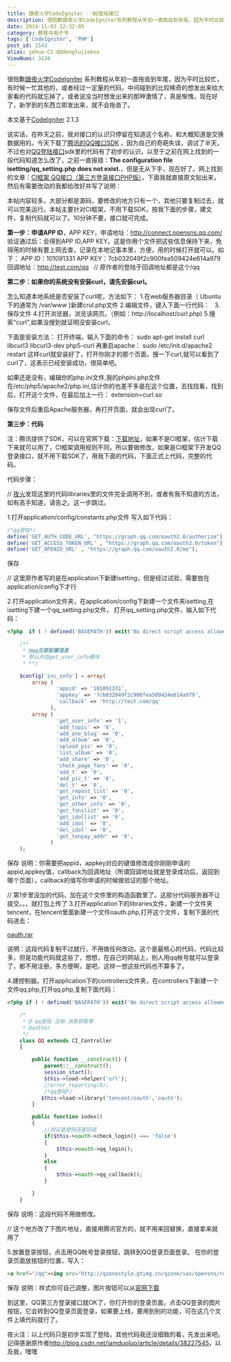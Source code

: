 ```yaml
---
title: 跟夜火学CodeIgniter - QQ登陆接口
description: 很抱歉跟夜火学CodeIgniter系列教程从年初一直拖沓到年尾，因为平时比较忙，有时候一忙其他的，或者经过一定量的代码，中间碰到的比较稀奇的想发出来给大家看的代码就忘掉了，或者说没当时想发出来的那种激情了，真是惭愧，现在好了，新学到的东西立即发出来，就不会拖沓了。本文基于CodeIgniter2.1.3说实话，在昨天之前，我对接口的认识只停留在知道这个名称，和大概知道是交换数据用的。今天
date: 2014-11-03 12:32:05
category: 教程与电子书
tags: ['CodeIgniter', 'PHP']
post_id: 1543
alias: yehuo-CI-QQdenglujiekou
ViewNums: 3134
---
```


很抱歉[跟夜火学CodeIgniter](/blog/yehuo-ci-xu-mulu) 系列教程从年初一直拖沓到年尾，因为平时比较忙，有时候一忙其他的，或者经过一定量的代码，中间碰到的比较稀奇的想发出来给大家看的代码就忘掉了，或者说没当时想发出来的那种激情了，真是惭愧，现在好了，新学到的东西立即发出来，就不会拖沓了。

本文基于[CodeIgniter](/tags/CodeIgniter) 2.1.3

说实话，在昨天之前，我对接口的认识只停留在知道这个名称，和大概知道是交换数据用的。今天下载了[腾讯的QQ接口SDK](http://wiki.connect.qq.com/sdk%E4%B8%8B%E8%BD%BD) ，因为自己的奇葩失误，调试了半天，不过也对[QQ登陆接口](/blog/yehuo-ci-qqdenglujiekou)sdk里的代码有了初步的认识，以至于之前在网上找到的一段代码知道怎么改了，之前一直报错：**The configuration file isetting/qq_setting.php does not exist.**，但是无从下手，现在好了。网上找到的文章：[CI框架 QQ接口（第三方登录接口PHP版）](http://blog.csdn.net/iamduoluo/article/details/38227545)，下面我就直接原文贴出来，然后有需要改动的我都给改好并写了说明：

本帖内容较多，大部分都是源码，要修改的地方只有一个，其他只要复制过去，就可以完美运行。本帖主要针对CI框架，不用下载SDK，按我下面的步骤，建文件，复制代码就可以了。10分钟不要，接口就可完成。

**第一步：申请APP ID**，APP KEY，申请地址：http://connect.opensns.qq.com/
验证通过后：会得到APP ID,APP KEY。这是你用个文件把这些信息保持下来，免得用的时候有要上网去查，记录在本地记事本里，方便，用的时候打开就可以。如下：
APP ID：101091331
APP KEY：7cb032049f2c900fea509424e614a979
回调地址：http://test.com/qq   // 原作者的登陆于回调地址都是这个/qq

**第二步：如果你的系统没有安装curl，请先安装curl。**

怎么知道本地系统是否安装了curl呢，方法如下：
1.在web服务器目录（ Ubuntu下的通常为 /var/www )新建crul.php文件
2.编辑文件，键入下面一行代码：
  <?php phpinfo(); ?>
3.保存文件
4.打开浏览器，浏览该网页。（例如：http://localhost/curl.php)
5.搜索"curl",如果没搜到就证明没安装curl。

下面是安装方法：
打开终端，输入下面的命令：
sudo apt-get install curl libcurl3 libcurl3-dev php5-curl
再重启apache：
sudo /etc/init.d/apache2 restart
这样curl就安装好了，打开你刚才的那个页面，搜一下curl,就可以看到了curl了，这表示已经安装成功，很简单吧。

如果还是没有，编辑你的php.ini文件,我的phpini.php文件在/etc/php5/apache2/php.ini,估计你的也差不多是在这个位置，去找找看，找到后，打开这个文件，在最后加上一行：
extension=curl.so

保存文件后重启Apache服务器，再打开页面，就会出现curl了。

**第三步：代码**

注：腾讯提供了SDK，可以在官网下载：[下载地址](http://wiki.connect.qq.com/sdk%E4%B8%8B%E8%BD%BD)，如果不是CI框架，估计下载下来就可以用了，CI框架调用规则不同，所以要做修改，如果是CI框架下开发QQ登录接口，就不用下载SDK了，用我下面的代码，下面正式上代码，完整的代码。

代码步骤：

// [夜火](http://www.15897.com/)发现这里的代码libraries里的文件完全调用不到，或者有我不知道的方法，如有高手知道，请告之。这一步跳过。

1.打开application/config/constants.php文件
写入如下代码：
```php
/*qq登陆*/
define('GET_AUTH_CODE_URL', "https://graph.qq.com/oauth2.0/authorize");
define('GET_ACCESS_TOKEN_URL' , "https://graph.qq.com/oauth2.0/token");
define('GET_OPENID_URL' , "https://graph.qq.com/oauth2.0/me");
```
保存

// 这里原作者写的是在application下新建isetting，但是经过试验，需要放在application/config下才行

2.打开application文件夹，在application/config下新建一个文件夹isetting,在isetting下建一个qq_setting.php文件，
打开qq_setting.php文件，输入如下代码：
```php
<?php  if ( ! defined('BASEPATH')) exit('No direct script access allowed');

    /**
     * @qq互联配置信息
     * 默认开启get_user_info模块
     * **/

    $config['inc_info'] = array(
        array (
                'appid' => '101091331',
                'appkey' => '7cb032049f2c900fea509424e614a979',
                'callback' => 'http://test.com/qq'
              ),
        array (
                'get_user_info' => '1',
                'add_topic' => '0',
                'add_one_blog' => '0',
                'add_album' => '0',
                'upload_pic' => '0',
                'list_album' => '0',
                'add_share' => '0',
                'check_page_fans' => '0',
                'add_t' => '0',
                'add_pic_t' => '0',
                'del_t' => '0',
                'get_repost_list' => '0',
                'get_info' => '0',
                'get_other_info' => '0',
                'get_fanslist' => '0',
                'get_idollist' => '0',
                'add_idol' => '0',
                'del_idol' => '0',
                'get_tenpay_addr' => '0',
              )
    );
```
保存
说明：你需要把appid，appkey对应的键值修改成你刚刚申请的appid,appkey值，callback为回调地址（所谓回调地址就是登录成功后，返回到哪个页面），callback的值写你申请的时候做验证的那个地址。

// 第1步里没加的代码，加在这个文件里的构造函数里了。这部分代码服务器不让提交。。。就打包上传了
3.打开application下的libraries文件，新建一个文件夹tencent，在tencent里面新建一个文件oauth.php,打开这个文件，复制下面的代码进去：

[oauth.rar](/upload/oauth.rar)

说明：这段代码复制不过就行，不用做任何改动。这个是最核心的代码，代码比较多，但是功能代码就这些了，想想，在自己的网站上，别人用qq帐号就可以登录了，都不用注册，多方便啊，是吧，这样一想这些代码也不算多了。

4.建控制器。打开application下的controllers文件夹，在controllers下新建一个文件qq.php,打开qq.php,复制下面代码：
```php
<?php if ( ! defined('BASEPATH')) exit('No direct script access allowed');

    /*
     * @ qq登陆 注销 消息获取等
     * @author
     */
    class QQ extends CI_Controller
    {

        public function __construct() {
            parent::__construct();
            session_start();
            $this->load->helper('url');
            //error_reporting(0);
            /*qq登陆*/
           $this->load->library('tencent/oauth','oauth');
        }

        public function index()
        {
            //验证是登陆还是回调
            if($this->oauth->check_login() === 'false')
            {
                $this->oauth->qq_login();
            }
            else
            {
                $this->oauth->qq_callback();
            }

        }
    }
```
保存
说明：这段代码不用做修改。

// 这个地方改了下图片地址，直接用腾讯官方的，就不用来回替换，直接拿来就用了

5.放置登录按钮，点击用QQ帐号登录按钮，跳转到QQ登录页面登录。
在你的登录页面放按钮的位置，写入：
```html
<a href="/qq"><img src="http://qzonestyle.gtimg.cn/qzone/vas/opensns/res/img/bt_blue_76X24.png" style="height:24px;width:76px;"></a>
```
保存
说明：样式你可自己调整，图片按钮可以从[官网下载](http://wiki.connect.qq.com/%E8%A7%86%E8%A7%89%E7%B4%A0%E6%9D%90%E4%B8%8B%E8%BD%BD#2.QQ.E7.99.BB.E5.BD.95.E6.A1.86.E6.A0.87.E5.87.86.E6.A0.B7.E5.BC.8F)

到这里，QQ第三方登录接口就OK了，你打开你的登录页面，点击QQ登录的图片按钮，它会转到QQ登录页面登录，如果要上线，要用到别的功能，可在这几个文件上填代码就行了。

夜火注：以上代码只是初步实现了登陆，其他代码我还没细致的看，先发出来吧。记得感谢原作者<http://blog.csdn.net/iamduoluo/article/details/38227545>，以及我，嘿嘿


